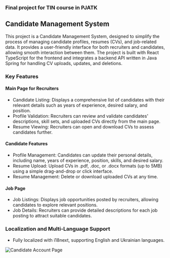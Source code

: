 ### Final project for TIN course in PJATK
## Candidate Management System

This project is a Candidate Management System, designed to simplify the process of managing candidate profiles, resumes (CVs), and job-related data. It provides a user-friendly interface for both recruiters and candidates, allowing smooth interaction between them. The project is built with React TypeScript for the frontend and integrates a backend API written in Java Spring for handling CV uploads, updates, and deletions.

### Key Features
#### Main Page for Recruiters  
- Candidate Listing: Displays a comprehensive list of candidates with their relevant details such as years of experience, desired salary, and position.  
- Profile Validation: Recruiters can review and validate candidates' descriptions, skill sets, and uploaded CVs directly from the main page.  
- Resume Viewing: Recruiters can open and download CVs to assess candidates further.  

#### Candidate Features
- Profile Management: Candidates can update their personal details, including name, years of experience, position, skills, and desired salary.  
- Resume Upload: Upload CVs in .pdf, .doc, or .docx formats (up to 5MB) using a simple drag-and-drop or click interface.  
- Resume Management: Delete or download uploaded CVs at any time.  
#### Job Page
- Job Listings: Displays job opportunities posted by recruiters, allowing candidates to explore relevant positions.  
- Job Details: Recruiters can provide detailed descriptions for each job posting to attract suitable candidates.  

### Localization and Multi-Language Support
- Fully localized with i18next, supporting English and Ukrainian languages.

![Candidate Account Page](https://github.com/user-attachments/assets/4969ca39-7ebb-4235-b6c9-4d4ee352cc8e)
